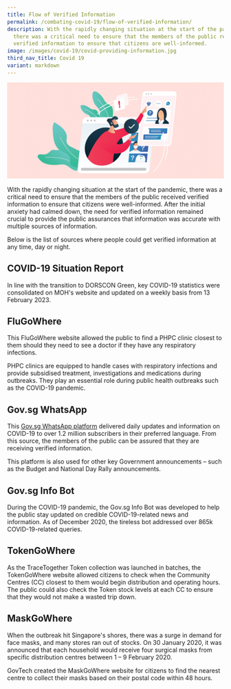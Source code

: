 ```yaml
---
title: Flow of Verified Information
permalink: /combating-covid-19/flow-of-verified-information/
description: With the rapidly changing situation at the start of the pandemic,
  there was a critical need to ensure that the members of the public receive
  verified information to ensure that citizens are well-informed.
image: /images/covid-19/covid-providing-information.jpg
third_nav_title: Covid 19
variant: markdown
---
```

![Flow of Verified Information](/images/covid-19/covid-providing-information.jpg)

With the rapidly changing situation at the start of the pandemic, there was a critical need to ensure that the members of the public received verified information to ensure that citizens were well-informed. After the initial anxiety had calmed down, the need for verified information remained crucial to provide the public assurances that information was accurate with multiple sources of information.

Below is the list of sources where people could get verified information at any time, day or night.

## COVID-19 Situation Report

In line with the transition to DORSCON Green, key COVID-19 statistics were consolidated on MOH's website and updated on a weekly basis from 13 February 2023.

## FluGoWhere

This FluGoWhere website allowed the public to find a PHPC clinic closest to them should they need to see a doctor if they have any respiratory infections.

PHPC clinics are equipped to handle cases with respiratory infections and provide subsidised treatment, investigations and medications during outbreaks. They play an essential role during public health outbreaks such as the COVID-19 pandemic. 

## Gov.sg WhatsApp 

This [Gov.sg WhatsApp platform](https://www.gov.sg/article/govsg-on-whatsapp) delivered daily updates and information on COVID-19 to over 1.2 million subscribers in their preferred language. From this source, the members of the public can be assured that they are receiving verified information.

This platform is also used for other key Government announcements – such as the Budget and National Day Rally announcements.

## Gov.sg Info Bot 

During the COVID-19 pandemic, the Gov.sg Info Bot was developed to help the public stay updated on credible COVID-19-related news and information. As of December 2020, the tireless bot addressed over 865k COVID-19-related queries.

## TokenGoWhere

As the TraceTogether Token collection was launched in batches, the TokenGoWhere website allowed citizens to check when the Community Centres (CC) closest to them would begin distribution and operating hours. The public could also check the Token stock levels at each CC to ensure that they would not make a wasted trip down.

## MaskGoWhere

When the outbreak hit Singapore's shores, there was a surge in demand for face masks, and many stores ran out of stocks. On 30 January 2020, it was announced that each household would receive four surgical masks from specific distribution centres between 1 – 9 February 2020.

GovTech created the MaskGoWhere website for citizens to find the nearest centre to collect their masks based on their postal code within 48 hours. 